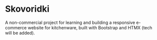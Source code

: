 
# Skovoridki
A non-commercial project for learning and building a responsive e-commerce website for kitchenware, built with Bootstrap and HTMX (tech will be added).

